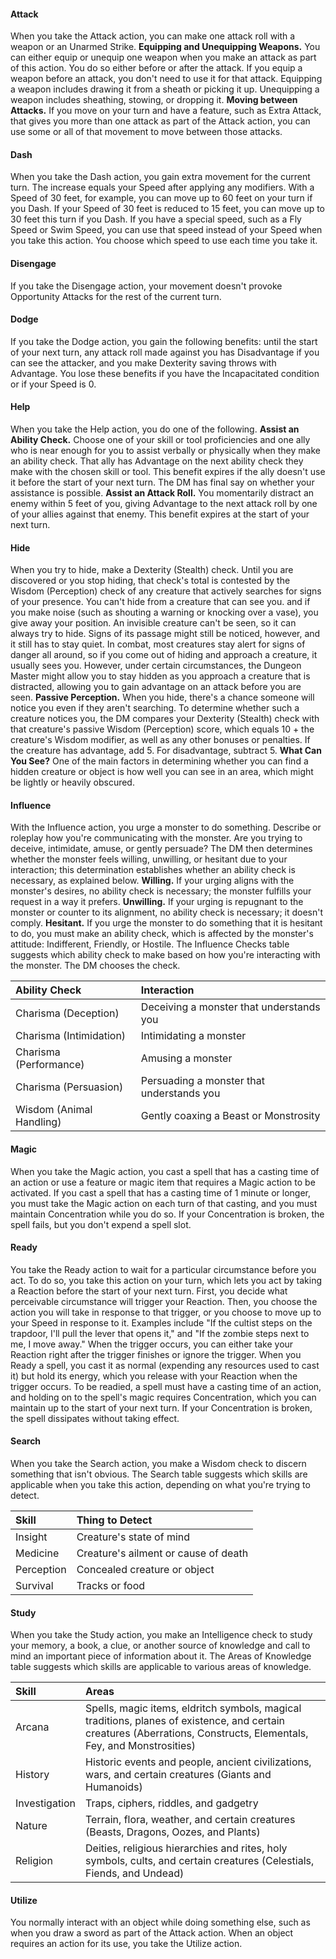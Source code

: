 #### Attack
When you take the Attack action, you can make one attack roll with a weapon or an Unarmed Strike.
**Equipping and Unequipping Weapons.** You can either equip or unequip one weapon when you make an attack as part of this action. You do so either before or after the attack. If you equip a weapon before an attack, you don't need to use it for that attack. Equipping a weapon includes drawing it from a sheath or picking it up. Unequipping a weapon includes sheathing, stowing, or dropping it.
**Moving between Attacks.** If you move on your turn and have a feature, such as Extra Attack, that gives you more than one attack as part of the Attack action, you can use some or all of that movement to move between those attacks.


#### Dash
When you take the Dash action, you gain extra movement for the current turn. The increase equals your Speed after applying any modifiers. With a Speed of 30 feet, for example, you can move up to 60 feet on your turn if you Dash. If your Speed of 30 feet is reduced to 15 feet, you can move up to 30 feet this turn if you Dash.
If you have a special speed, such as a Fly Speed or Swim Speed, you can use that speed instead of your Speed when you take this action. You choose which speed to use each time you take it.


#### Disengage
If you take the Disengage action, your movement doesn't provoke Opportunity Attacks for the rest of the current turn.


#### Dodge
If you take the Dodge action, you gain the following benefits: until the start of your next turn, any attack roll made against you has Disadvantage if you can see the attacker, and you make Dexterity saving throws with Advantage.
You lose these benefits if you have the Incapacitated condition or if your Speed is 0.


#### Help
When you take the Help action, you do one of the following.
**Assist an Ability Check.** Choose one of your skill or tool proficiencies and one ally who is near enough for you to assist verbally or physically when they make an ability check. That ally has Advantage on the next ability check they make with the chosen skill or tool. This benefit expires if the ally doesn't use it before the start of your next turn. The DM has final say on whether your assistance is possible.
**Assist an Attack Roll.** You momentarily distract an enemy within 5 feet of you, giving Advantage to the next attack roll by one of your allies against that enemy. This benefit expires at the start of your next turn.


#### Hide
When you try to hide, make a Dexterity (Stealth) check. Until you are discovered or you stop hiding, that check's total is contested by the Wisdom (Perception) check of any creature that actively searches for signs of your presence.
You can't hide from a creature that can see you. and if you make noise (such as shouting a warning or knocking over a vase), you give away your position. An invisible creature can't be seen, so it can always try to hide. Signs of its passage might still be noticed, however, and it still has to stay quiet.
In combat, most creatures stay alert for signs of danger all around, so if you come out of hiding and approach a creature, it usually sees you. However, under certain circumstances, the Dungeon Master might allow you to stay hidden as you approach a creature that is distracted, allowing you to gain advantage on an attack before you are seen.
**Passive Perception.** When you hide, there's a chance someone will notice you even if they aren't searching. To determine whether such a creature notices you, the DM compares your Dexterity (Stealth) check with that creature's passive Wisdom (Perception) score, which equals 10 + the creature's Wisdom modifier, as well as any other bonuses or penalties. If the creature has advantage, add 5. For disadvantage, subtract 5.
**What Can You See?** One of the main factors in determining whether you can find a hidden creature or object is how well you can see in an area, which might be lightly or heavily obscured.


#### Influence
With the Influence action, you urge a monster to do something. Describe or roleplay how you're communicating with the monster. Are you trying to deceive, intimidate, amuse, or gently persuade? The DM then determines whether the monster feels willing, unwilling, or hesitant due to your interaction; this determination establishes whether an ability check is necessary, as explained below.
**Willing.** If your urging aligns with the monster's desires, no ability check is necessary; the monster fulfills your request in a way it prefers.
**Unwilling.** If your urging is repugnant to the monster or counter to its alignment, no ability check is necessary; it doesn't comply.
**Hesitant.** If you urge the monster to do something that it is hesitant to do, you must make an ability check, which is affected by the monster's attitude: Indifferent, Friendly, or Hostile. The Influence Checks table suggests which ability check to make based on how you're interacting with the monster. The DM chooses the check.

| Ability Check            | Interaction                               |
| :----------------------- | :---------------------------------------- |
| Charisma (Deception)     | Deceiving a monster that understands you  |
| Charisma (Intimidation)  | Intimidating a monster                    |
| Charisma (Performance)   | Amusing a monster                         |
| Charisma (Persuasion)    | Persuading a monster that understands you |
| Wisdom (Animal Handling) | Gently coaxing a Beast or Monstrosity     |


#### Magic
When you take the Magic action, you cast a spell that has a casting time of an action or use a feature or magic item that requires a Magic action to be activated.
If you cast a spell that has a casting time of 1 minute or longer, you must take the Magic action on each turn of that casting, and you must maintain Concentration while you do so. If your Concentration is broken, the spell fails, but you don't expend a spell slot.


#### Ready
You take the Ready action to wait for a particular circumstance before you act. To do so, you take this action on your turn, which lets you act by taking a Reaction before the start of your next turn.
First, you decide what perceivable circumstance will trigger your Reaction. Then, you choose the action you will take in response to that trigger, or you choose to move up to your Speed in response to it. Examples include "If the cultist steps on the trapdoor, I'll pull the lever that opens it," and "If the zombie steps next to me, I move away."
When the trigger occurs, you can either take your Reaction right after the trigger finishes or ignore the trigger.
When you Ready a spell, you cast it as normal (expending any resources used to cast it) but hold its energy, which you release with your Reaction when the trigger occurs. To be readied, a spell must have a casting time of an action, and holding on to the spell's magic requires Concentration, which you can maintain up to the start of your next turn. If your Concentration is broken, the spell dissipates without taking effect.


#### Search
When you take the Search action, you make a Wisdom check to discern something that isn't obvious. The Search table suggests which skills are applicable when you take this action, depending on what you're trying to detect.

| Skill      | Thing to Detect                      |
| :--------- | :----------------------------------- |
| Insight    | Creature's state of mind             |
| Medicine   | Creature's ailment or cause of death |
| Perception | Concealed creature or object         |
| Survival   | Tracks or food                       |


#### Study
When you take the Study action, you make an Intelligence check to study your memory, a book, a clue, or another source of knowledge and call to mind an important piece of information about it. The Areas of Knowledge table suggests which skills are applicable to various areas of knowledge.

| Skill         | Areas                                                                                                                                                               |
| :------------ | :------------------------------------------------------------------------------------------------------------------------------------------------------------------ |
| Arcana        | Spells, magic items, eldritch symbols, magical traditions, planes of existence, and certain creatures (Aberrations, Constructs, Elementals, Fey, and Monstrosities) |
| History       | Historic events and people, ancient civilizations, wars, and certain creatures (Giants and Humanoids)                                                               |
| Investigation | Traps, ciphers, riddles, and gadgetry                                                                                                                               |
| Nature        | Terrain, flora, weather, and certain creatures (Beasts, Dragons, Oozes, and Plants)                                                                                 |
| Religion      | Deities, religious hierarchies and rites, holy symbols, cults, and certain creatures (Celestials, Fiends, and Undead)                                               |


#### Utilize
You normally interact with an object while doing something else, such as when you draw a sword as part of the Attack action. When an object requires an action for its use, you take the Utilize action.